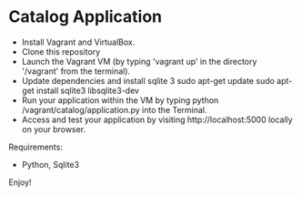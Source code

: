 Catalog Application
=============

* Install Vagrant and VirtualBox.
* Clone this repository
* Launch the Vagrant VM (by typing 'vagrant up' in the directory '/vagrant' from the terminal).
* Update dependencies and install sqlite 3
    sudo apt-get update
    sudo apt-get install sqlite3 libsqlite3-dev
* Run your application within the VM by typing python /vagrant/catalog/application.py into the Terminal.
* Access and test your application by visiting http://localhost:5000 locally on your browser.


Requirements:
* Python, Sqlite3

Enjoy!